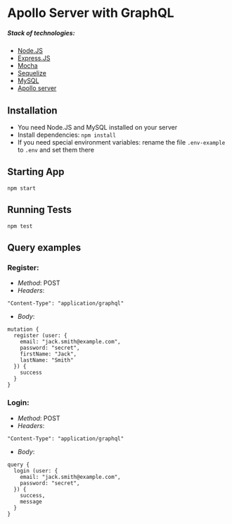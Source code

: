 # Apollo Server with GraphQL

 
##### Stack of technologies:
* [Node.JS](https://nodejs.org)
* [Express.JS](https://expressjs.com)
* [Mocha](https://mochajs.org)
* [Sequelize](http://docs.sequelizejs.com/)
* [MySQL](https://www.mysql.com/)
* [Apollo server](https://www.apollographql.com/docs/apollo-server/)


## Installation
* You need Node.JS and MySQL installed on your server 
* Install dependencies: `npm install`
* If you need special environment variables: rename the file `.env-example` to `.env` and set them there

## Starting App
```
npm start
```

## Running Tests
```
npm test
```

## Query examples

### Register:

* *Method*: POST
* *Headers*:
```
"Content-Type": "application/graphql"
```
* *Body*:
```
mutation { 
  register (user: {
    email: "jack.smith@example.com",
	password: "secret",
	firstName: "Jack",
	lastName: "Smith"
  }) {
    success
  }
}
```

### Login:

* *Method*: POST
* *Headers*:
```
"Content-Type": "application/graphql"
```
* *Body*:
```
query { 
  login (user: {
    email: "jack.smith@example.com",
	password: "secret",
  }) {
    success,
    message
  }
}
```